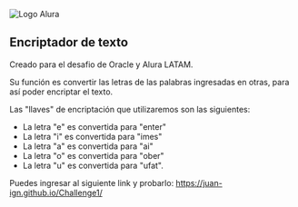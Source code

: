 <img src="https://juan-ign.github.io/Challenge1/Imagenes/Mu%C3%B1eco.png" alt="Logo Alura"><h2 class="titulo">Encriptador de texto</h2>

Creado para el desafio de Oracle y Alura LATAM. 

Su función es convertir las letras de las palabras ingresadas en otras, para así poder encriptar el texto.

Las "llaves" de encriptación que utilizaremos son las siguientes:

- La letra "e" es convertida para "enter"
- La letra "i" es convertida para "imes"
- La letra "a" es convertida para "ai"
- La letra "o" es convertida para "ober"
- La letra "u" es convertida para "ufat".

Puedes ingresar al siguiente link y probarlo:
https://juan-ign.github.io/Challenge1/
